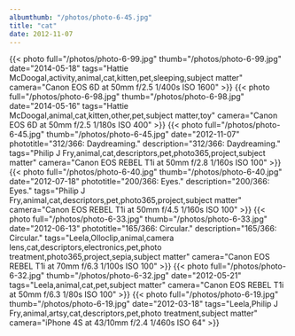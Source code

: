 ```yaml
---
albumthumb: "/photos/photo-6-45.jpg"
title: "cat"
date: 2012-11-07
---
```

{{< photo full="/photos/photo-6-99.jpg" thumb="/photos/photo-6-99.jpg" date="2014-05-18" tags="Hattie McDoogal,activity,animal,cat,kitten,pet,sleeping,subject matter" camera="Canon EOS 6D at 50mm f/2.5 1/400s ISO 1600" >}}
{{< photo full="/photos/photo-6-98.jpg" thumb="/photos/photo-6-98.jpg" date="2014-05-16" tags="Hattie McDoogal,animal,cat,kitten,other,pet,subject matter,toy" camera="Canon EOS 6D at 50mm f/2.5 1/180s ISO 400" >}}
{{< photo full="/photos/photo-6-45.jpg" thumb="/photos/photo-6-45.jpg" date="2012-11-07" phototitle="312/366: Daydreaming." description="312/366: Daydreaming." tags="Philip J Fry,animal,cat,descriptors,pet,photo365,project,subject matter" camera="Canon EOS REBEL T1i at 50mm f/2.8 1/160s ISO 100" >}}
{{< photo full="/photos/photo-6-40.jpg" thumb="/photos/photo-6-40.jpg" date="2012-07-18" phototitle="200/366: Eyes." description="200/366: Eyes." tags="Philip J Fry,animal,cat,descriptors,pet,photo365,project,subject matter" camera="Canon EOS REBEL T1i at 50mm f/4.5 1/160s ISO 100" >}}
{{< photo full="/photos/photo-6-33.jpg" thumb="/photos/photo-6-33.jpg" date="2012-06-13" phototitle="165/366: Circular." description="165/366: Circular." tags="Leela,Olloclip,animal,camera lens,cat,descriptors,electronics,pet,photo treatment,photo365,project,sepia,subject matter" camera="Canon EOS REBEL T1i at 70mm f/6.3 1/100s ISO 100" >}}
{{< photo full="/photos/photo-6-32.jpg" thumb="/photos/photo-6-32.jpg" date="2012-05-21" tags="Leela,animal,cat,pet,subject matter" camera="Canon EOS REBEL T1i at 50mm f/6.3 1/80s ISO 100" >}}
{{< photo full="/photos/photo-6-19.jpg" thumb="/photos/photo-6-19.jpg" date="2012-03-18" tags="Leela,Philip J Fry,animal,artsy,cat,descriptors,pet,photo treatment,subject matter" camera="iPhone 4S at 43/10mm f/2.4 1/460s ISO 64" >}}
